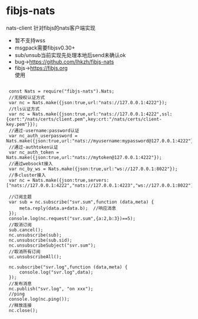 # fibjs-nats
nats-client 针对fibjs的nats客户端实现  

 * 暂不支持wss    
 * msgpack需要fibjsv0.30+    
 * sub/unsub当前实现先处理本地后send未确认ok    
 * bug->https://github.com/lhkzh/fibjs-nats   
 * fibjs->https://fibjs.org    
 使用  
<pre>
<code>
 const Nats = require("fibjs-nats").Nats;  
 //无授权认证方式
 var nc = Nats.make({json:true,url:"nats://127.0.0.1:4222"});    
 //tls认证方式
 var nc = Nats.make({json:true,url:"nats://127.0.0.1:4222",ssl:{cert:"/nats/certs/client.pem",key:crt:"/nats/certs/client-key.pem"}});  
 //通过-username:password认证
 var nc_auth_userpassword = Nats.make({json:true,url:"nats://myusername:mypassword@127.0.0.1:4222"});  
 //通过-authtoken认证
 var nc_auth_token = Nats.make({json:true,url:"nats://mytoken@127.0.0.1:4222"});  
 //通过websockt接入  
 var nc_by_ws = Nats.make({json:true,url:"ws://127.0.0.1:8022"});    
 //多cluster接入    
 var nc = Nats.make({json:true,servers:["nats://127.0.0.1:4222","nats://127.0.0.1:4223","ws://127.0.0.1:8022"]});     
  
 //订阅主题 
 var sub = nc.subscribe("svr.sum",function (data,meta) {  
     meta.reply(data.a+data.b);  //响应消息
 });      
 console.log(nc.request("svr.sum",{a:2,b:3})==5);      
 //取消订阅
 sub.cancel();    
 nc.unsubscribe(sub);    
 nc.unsubscribe(sub.sid);    
 nc.unsubscribeSubject("svr.sum");    
 //取消所有订阅
 uc.unsubscribeAll();    
 
 nc.subscribe("svr.log",function (data,meta) {  
     console.log("svr.log",data);
 });  
 //发布消息
 nc.publish("svr.log", "on xxx");    
 //ping
 console.log(nc.ping());    
 //释放连接
 nc.close();
</code>
</pre> 

 
 